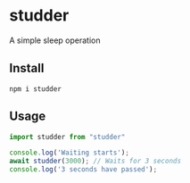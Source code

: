 # studder
A simple sleep operation

## Install
```
npm i studder
```

## Usage
```js
import studder from "studder"

console.log('Waiting starts');
await studder(3000); // Waits for 3 seconds
console.log('3 seconds have passed');
```